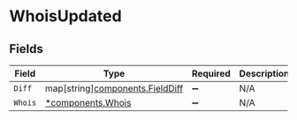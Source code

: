 # WhoisUpdated


## Fields

| Field                                                                   | Type                                                                    | Required                                                                | Description                                                             |
| ----------------------------------------------------------------------- | ----------------------------------------------------------------------- | ----------------------------------------------------------------------- | ----------------------------------------------------------------------- |
| `Diff`                                                                  | map[string][components.FieldDiff](../../models/components/fielddiff.md) | :heavy_minus_sign:                                                      | N/A                                                                     |
| `Whois`                                                                 | [*components.Whois](../../models/components/whois.md)                   | :heavy_minus_sign:                                                      | N/A                                                                     |